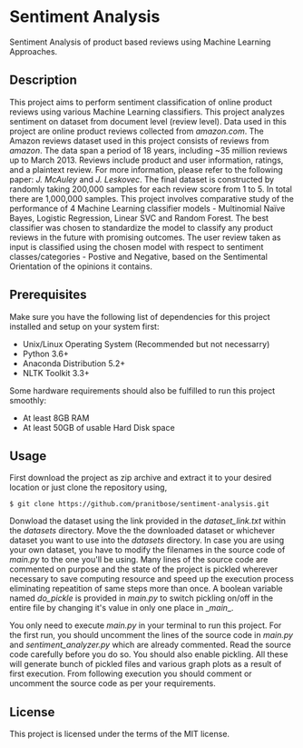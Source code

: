 # Sentiment Analysis
Sentiment Analysis of product based reviews using Machine Learning Approaches.

## Description
This project aims to perform sentiment classification of online product reviews using various Machine Learning classifiers. This project analyzes sentiment on dataset from document level (review level). Data used in this project are online product reviews collected from _amazon.com_. The Amazon reviews dataset used in this project consists of reviews from _amazon_. The data span a period of 18 years, including ~35 million reviews up to March 2013. Reviews include product and user information, ratings, and a plaintext review. For more information, please refer to the following paper: _J. McAuley_ and _J. Leskovec_. The final dataset is constructed by randomly taking 200,000 samples for each review score from 1 to 5. In total there are 1,000,000 samples. This project involves comparative study of the performance of 4 Machine Learning classifier models - Multinomial Naïve Bayes, Logistic Regression, Linear SVC and Random Forest. The best classifier was chosen to standardize the model to classify any product reviews in the future with promising outcomes. The user review taken as input is classified using the chosen model with respect to sentiment classes/categories - Postive and Negative, based on the Sentimental Orientation of the opinions it contains.

## Prerequisites
Make sure you have the following list of dependencies for this project installed and setup on your system first:

- Unix/Linux Operating System (Recommended but not necessarry)
- Python 3.6+
- Anaconda Distribution 5.2+
- NLTK Toolkit 3.3+

Some hardware requirements should also be fulfilled to run this project smoothly:

- At least 8GB RAM
- At least 50GB of usable Hard Disk space

## Usage
First download the project as zip archive and extract it to your desired location or just clone the repository using,

```
$ git clone https://github.com/pranitbose/sentiment-analysis.git
```

Donwload the dataset using the link provided in the _dataset_link.txt_ within the _datasets_ directory. Move the the downloaded dataset or whichever dataset you want to use into the _datasets_ directory. In case you are using your own dataset, you have to modify the filenames in the source code of _main.py_ to the one you'll be using. Many lines of the source code are commented on purpose and the state of the project is pickled wherever necessary to save computing resource and speed up the execution process eliminating repeatition of same steps more than once. A boolean variable named _do\_pickle_ is provided in _main.py_ to switch pickling on/off in the entire file by changing it's value in only one place in \__main__.

You only need to execute _main.py_ in your terminal to run this project. For the first run, you should uncomment the lines of the source code in _main.py_ and _sentiment\_analyzer.py_ which are already commented. Read the source code carefully before you do so. You should also enable pickling. All these will generate bunch of pickled files and various graph plots as a result of first execution. From following execution you should comment or uncomment the source code as per your requirements.

## License
This project is licensed under the terms of the MIT license.